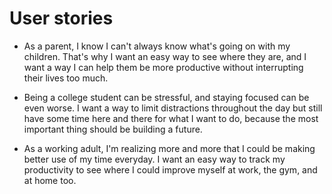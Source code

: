 # User stories

* As a parent, I know I can't always know what's going on with my children. That's why I want an easy way to see where they are, and I want a way I can help them be more productive without interrupting their lives too much.

* Being a college student can be stressful, and staying focused can be even worse. I want a way to limit distractions throughout the day but still have some time here and there for what I want to do, because the most important thing should be building a future.

* As a working adult, I'm realizing more and more that I could be making better use of my time everyday. I want an easy way to track my productivity to see where I could improve myself at work, the gym, and at home too.
